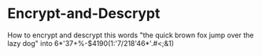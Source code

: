 Encrypt-and-Descrypt
====================

How to encrypt and descrypt this words "the quick brown fox jump over the lazy dog" into 6*'37+%-$4190(1:'7/218'46*'.#&lt;;&amp;1)
